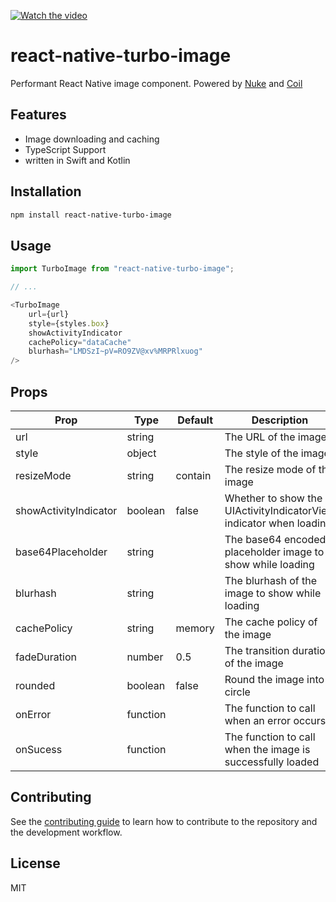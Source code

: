 [![Watch the video](https://github.com/duguyihou/react-native-turbo-image/assets/9347790/96d180db-2129-4b61-a59a-c91db6218057)](https://github.com/duguyihou/react-native-turbo-image/assets/9347790/80e97f77-e6bd-4941-bb23-429a04f11af4)

# react-native-turbo-image

Performant React Native image component. Powered by [Nuke](https://github.com/kean/Nuke) and [Coil](https://github.com/coil-kt/coil)

## Features

- Image downloading and caching
- TypeScript Support
- written in Swift and Kotlin
## Installation

```sh
npm install react-native-turbo-image
```

## Usage

```js
import TurboImage from "react-native-turbo-image";

// ...

<TurboImage
    url={url}
    style={styles.box}
    showActivityIndicator
    cachePolicy="dataCache"
    blurhash="LMDSzI~pV=RO9ZV@xv%MRPRlxuog"
/>
```

## Props

| Prop                      | Type     | Default | Description                                                                                          |
| ------------------------- | -------- | ------- | ---------------------------------------------------------------------------------------------------- |
| url                       | string   |         | The URL of the image                                                                                 |
| style                     | object   |         | The style of the image                                                                               |
| resizeMode                | string   | contain | The resize mode of the image                                                                         |
| showActivityIndicator     | boolean  | false   | Whether to show the UIActivityIndicatorView indicator when loading                                   |
| base64Placeholder         | string   |         | The base64 encoded placeholder image to show while loading                                           |
| blurhash                  | string   |         | The blurhash of the image to show while loading                                                      | 
| cachePolicy               | string   | memory  | The cache policy of the image                                                                        |
| fadeDuration              | number   | 0.5     | The transition duration of the image                                                                 |
| rounded                   | boolean  | false   | Round the image into a circle                                                                        |
| onError                   | function |         | The function to call when an error occurs.                                                           |
| onSucess                  | function |         | The function to call when the image is successfully loaded                                           |

## Contributing

See the [contributing guide](CONTRIBUTING.md) to learn how to contribute to the repository and the development workflow.

## License

MIT
